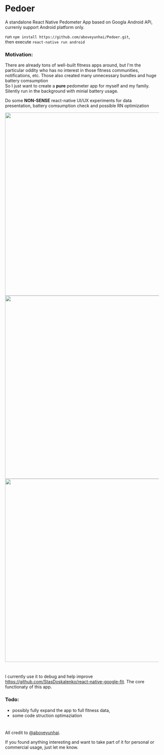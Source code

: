 # Pedoer

A standalone React Native Pedometer App based on Googla Android APi, currenly support Android platform only.

run `npm install https://github.com/aboveyunhai/Pedoer.git`, <br>
then execute `react-native run android`

### Motivation:
There are already tons of well-built fitness apps around, but I'm the particular oddity who has no interest in those fitness communities, notifications, etc. 
Those also created many unnecessary bundles and huge battery comsumption<br>
So I just want to create a **pure** pedometer app for myself and my family. Silently run in the background with minial battery usage.<br>

Do some **NON-SENSE** react-native UI/UX experiments for data presentation, battery comsumption check and possible RN optimization

<div>
<img src="https://github.com/aboveyunhai/Pedoer/blob/master/readMe/Screenshot_1_Pedoer.gif" height="600" />
<img src="https://github.com/aboveyunhai/Pedoer/blob/master/readMe/Screenshot_3_Pedoer.gif" height="600" />
<img src="https://github.com/aboveyunhai/Pedoer/blob/master/readMe/Screenshot_2_Pedoer.gif" height="600" />
<div>

#
I currently use it to debug and help improve https://github.com/StasDoskalenko/react-native-google-fit. The core functionaty of this app.

### Todo:

* possibly fully expand the app to full fitness data,
* some code struction optimaziation

#

All credit to [@aboveyunhai](https://github.com/aboveyunhai).

If you found anything interesting and want to take part of it for personal or commercial usage, just let me know.

